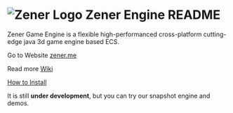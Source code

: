 ![Zener Logo](http://zener.me/img/logo.png) Zener Engine README
===================

Zener Game Engine is a flexible high-performanced cross-platform cutting-edge java 3d game engine based ECS.

Go to Website [zener.me](http://zener.me "Zener Engine")

Read more [Wiki](https://github.com/no8-lightning-man/zener/wiki "Zener Wiki")

[How to Install](https://github.com/no8-lightning-man/zener/wiki/Install "Zener Install")

It is still **under development**, but you can try our snapshot engine and demos.

